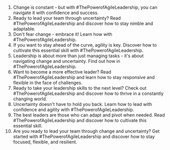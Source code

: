1. Change is constant - but with #ThePowerofAgileLeadership, you can navigate it with confidence and success.
2. Ready to lead your team through uncertainty? Read #ThePowerofAgileLeadership and discover how to stay nimble and adaptable.
3. Don't fear change - embrace it! Learn how with #ThePowerofAgileLeadership.
4. If you want to stay ahead of the curve, agility is key. Discover how to cultivate this essential skill with #ThePowerofAgileLeadership.
5. Leadership is about more than just managing tasks - it's about navigating change and uncertainty. Find out how in #ThePowerofAgileLeadership.
6. Want to become a more effective leader? Read #ThePowerofAgileLeadership and learn how to stay responsive and flexible in the face of challenges.
7. Ready to take your leadership skills to the next level? Check out #ThePowerofAgileLeadership and discover how to thrive in a constantly changing world.
8. Uncertainty doesn't have to hold you back. Learn how to lead with confidence and agility with #ThePowerofAgileLeadership.
9. The best leaders are those who can adapt and pivot when needed. Read #ThePowerofAgileLeadership and discover how to cultivate this essential skill.
10. Are you ready to lead your team through change and uncertainty? Get started with #ThePowerofAgileLeadership and discover how to stay focused, flexible, and resilient.
